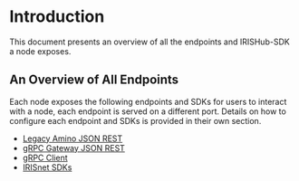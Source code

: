 # Introduction

This document presents an overview of all the endpoints and IRISHub-SDK a node exposes.

## An Overview of All Endpoints

Each node exposes the following endpoints and SDKs for users to interact with a node, each endpoint is served on a different port. Details on how to configure each endpoint and SDKs is provided in their own section.

- [Legacy Amino JSON REST](./legacy-rest.md)
- [gRPC Gateway JSON REST](./grpc-rest.md)
- [gRPC Client](./grpc-client.md)
- [IRISnet SDKs](./sdks.md)
